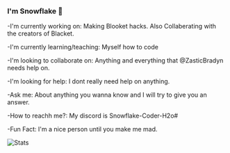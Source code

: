 ### I'm Snowflake 👋



-I'm currently working on: Making Blooket hacks. Also Collaberating with the creators of Blacket. 

-I'm currently learning/teaching: Myself how to code

-I'm looking to collaborate on: Anything and everything that @ZasticBradyn needs help on. 

-I'm looking for help: I dont really need help on anything. 

-Ask me: About anything you wanna know and I will try to give you an answer. 

-How to reachh me?: My discord is Snowflake-Coder-H2o#

-Fun Fact: I'm a nice person until you make me mad. 

![Stats](https://github-readme-stats.vercel.app/api?username=ZasticBradyn&count_private=true&show_icons=true&theme=dark)
